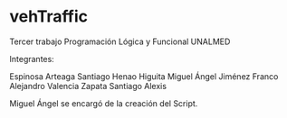 # vehTraffic

Tercer trabajo Programación Lógica y Funcional UNALMED

Integrantes:

Espinosa Arteaga Santiago
Henao Higuita Miguel Ángel
Jiménez Franco Alejandro
Valencia Zapata Santiago Alexis

Miguel Ángel se encargó de la creación del Script.
